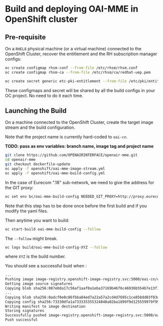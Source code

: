 # Build and deploying OAI-MME in OpenShift cluster #

## Pre-requisite ##

On a `RHEL8` physical machine (or a virtual machine) connected to the OpenShift Cluster, recover the entitlement and the RH subscription manager configs:

```bash
oc create configmap rhsm-conf --from-file /etc/rhsm/rhsm.conf
oc create configmap rhsm-ca --from-file /etc/rhsm/ca/redhat-uep.pem

oc create secret generic etc-pki-entitlement --from-file /etc/pki/entitlement/{NUMBER_ON_YOUR_COMPUTER}.pem --from-file /etc/pki/entitlement/{NUMBER_ON_YOUR_COMPUTER}-key.pem
```

These configmaps and secret will be shared by all the build configs in your OC project. No need to do it each time.

## Launching the Build ##

On a machine connected to the OpenShift Cluster, create the target image stream and the build configuration.

Note that the project name is currently hard-coded to `oai-cn`.

**TODO: pass as env variables: branch name, image tag and project name**

```bash
git clone https://github.com/OPENAIRINTERFACE/openair-mme.git
cd openair-mme
git checkout dockerfile-update
oc apply -f openshift/oai-mme-image-stream.yml
oc apply -f openshift/oai-mme-build-config.yml
```

In the case of Eurecom ".18" sub-network, we need to give the address for the GIT proxy:

```bash
oc set env bc/oai-mme-build-config NEEDED_GIT_PROXY=http://proxy.eurecom.fr:8080
```

Note that this step has to be done once before the first build and if you modify the yaml files.

Then anytime you want to build:

```bash
oc start-build oai-mme-build-config --follow
```

The `--follow` might break.

```bash
oc logs build/oai-mme-build-config-XYZ --follow
```

where `XYZ` is the build number.

You should see a successful buid when :

```bash
...
Pushing image image-registry.openshift-image-registry.svc:5000/oai-cn/oai-mme:ci-tmp ...
Getting image source signatures
Copying blob sha256:087e0da17c56af1aaf0a1eba37169b46f6c46936b554b7e13f11165dac4ba8ef
...
Copying blob sha256:0adcf0e0c86fbba84ed7a22a57a2cd4d7695c1ce858dd03f03dc3002880b8061
Copying config sha256:73330dfa1a733335355324848a02ba1899f9d125559979f9911f3dedcd4450ca
Writing manifest to image destination
Storing signatures
Successfully pushed image-registry.openshift-image-registry.svc:5000/oai-cn/oai-mme@sha256:c1de087af5515d22e40486fb181f6ff65a7f34788d8174aa122d686667042cf9
Push successful
```
